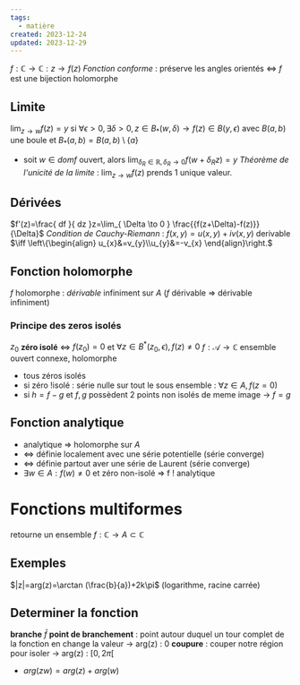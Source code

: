 ```yaml
---
tags:
  - matière
created: 2023-12-24
updated: 2023-12-29
---
```


$f:\mathbb{C}\to \mathbb{C}:z \to f(z)$
*Fonction conforme* : préserve les angles orientés $\iff$ $f$ est une bijection holomorphe
## Limite
$\lim_{ z \to w }f(z)=y$ si $\forall\epsilon>0,\exists\delta>0,z\in B_{*}(w,\delta)\to f(z)\in B(y,\epsilon)$
avec $B(a,b)$ une boule et $B_{*}(a,b)=B(a,b)\setminus \{ a \}$
- soit $w\in dom f$ ouvert, alors $\lim_{ \delta_{R}\in \mathbb{R}, \delta_{R} \to 0 } f(w + \delta_{R}z) = y$
*Théorème de l'unicité de la limite* : $\lim_{ z \to w }f(z)$ prends 1 unique valeur.
## Dérivées
$f'(z)=\frac{ df }{ dz }z=\lim_{ \Delta \to 0 } \frac{{f(z+\Delta)-f(z)}}{\Delta}$
*Condition de Cauchy-Riemann* : $f(x,y)=u(x,y)+iv(x,y)$ 
derivable $\iff \left\{\begin{align} u_{x}&=v_{y}\\u_{y}&=-v_{x} \end{align}\right.$
## Fonction holomorphe
$f$ holomorphe : *dérivable* infiniment sur $A$ ($f$ dérivable ⇒ dérivable infiniment)
### Principe des zeros isolés
$z_{0}$ **zéro isolé** ⇔ $f(z_{0})=0$ et $\forall z\in B^*(z_{0},\epsilon), f(z)\neq 0$
$f:\mathcal{A}\to \mathbb{C}$ ensemble ouvert connexe, holomorphe
- tous zéros isolés
- si zéro !isolé : série nulle sur tout le sous ensemble : $\forall z\in A,f(z=0)$
- si $h=f-g$ et $f,g$ possèdent 2 points non isolés de meme image → $f=g$
## Fonction analytique
- analytique ⇒ holomorphe sur $A$
- ⇔ définie localement avec une série potentielle (série converge)
- ⇔ définie partout aver une série de Laurent (série converge)
- $\exists w\in A :f(w)\neq 0$ et zéro non-isolé ⇒ f ! analytique
# Fonctions multiformes
retourne un ensemble $f:\mathbb{C}\to A\subset \mathbb{C}$
## Exemples
$|z|=arg(z)=\arctan (\frac{b}{a})+2k\pi$
(logarithme, racine carrée)
## Determiner la fonction
**branche** $\bar{f}$
**point de branchement** : point autour duquel un tour complet de la fonction en change la valeur → arg(z) : 0
**coupure** : couper notre région pour isoler → arg(z) : $[0,2\pi[$
- $arg(zw)=arg(z)+arg(w)$
